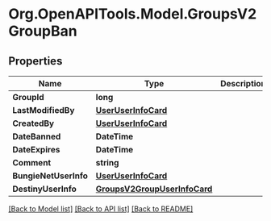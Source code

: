 # Org.OpenAPITools.Model.GroupsV2GroupBan

## Properties

Name | Type | Description | Notes
------------ | ------------- | ------------- | -------------
**GroupId** | **long** |  | [optional] 
**LastModifiedBy** | [**UserUserInfoCard**](UserUserInfoCard.md) |  | [optional] 
**CreatedBy** | [**UserUserInfoCard**](UserUserInfoCard.md) |  | [optional] 
**DateBanned** | **DateTime** |  | [optional] 
**DateExpires** | **DateTime** |  | [optional] 
**Comment** | **string** |  | [optional] 
**BungieNetUserInfo** | [**UserUserInfoCard**](UserUserInfoCard.md) |  | [optional] 
**DestinyUserInfo** | [**GroupsV2GroupUserInfoCard**](GroupsV2GroupUserInfoCard.md) |  | [optional] 

[[Back to Model list]](../README.md#documentation-for-models) [[Back to API list]](../README.md#documentation-for-api-endpoints) [[Back to README]](../README.md)

